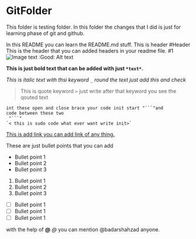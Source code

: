 
# GitFolder
This folder is testing folder. In this folder the changes that I did is 
just for learning phase of git and github.


In this README you can learn the README.md stuff.
This is header
#Header
	This is the header that you can added headers in your readme file. 
#1 
![Image text :Good: Alt text](../GitFolder/image1.jpg?raw=true "Optional Title")


**This is just bold text that can be added with just `*text*`.**

_This is italic text with thsi keyword `_` round the text just add this and check_

>This is quote keyword `>` just write after that keyword you see the qouted text 

```
int these open and close brace your code init start "```"and 
code between these two 
 "```"
`< this is sudo code what ever want write init>`
```
[This is add link you can add link of any thing.](https://github.com/badarshahzad/GitFolder)

These are just bullet points that you can add 

- Bullet point 1
- Bullet point 2
- Bullet point 3

1. Bullet point 1
2. Bullet point 2
3. Bullet point 3

- [ ] Bullet point 1
- [ ] Bullet point 1
- [ ] Bullet point 1

with the help of **@** *@* you can mention  @badarshahzad anyone.
